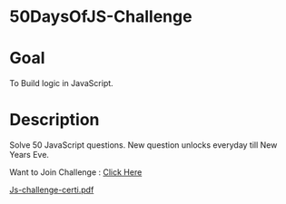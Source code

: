 # 50DaysOfJS-Challenge

# Goal
To Build logic in JavaScript.

# Description 
Solve 50 JavaScript questions.
New question unlocks everyday till New Years Eve.

Want to Join Challenge : <a href="https://codedamn.com/learn/50-days-of-js" target="_blank">Click Here </a>

[Js-challenge-certi.pdf](https://github.com/teerth17/50DaysOfJS-Challenge/files/11448401/Js-challenge-certi.pdf)
